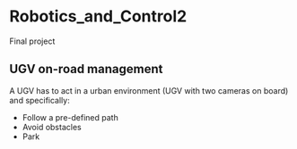 # Robotics_and_Control2
Final project
## UGV on-road management
A UGV has to act in a urban environment (UGV with two cameras on board) and specifically:
* Follow a pre-defined path
* Avoid obstacles 
* Park
